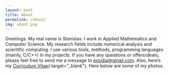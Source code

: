 ```yaml
---
layout: post
title: About
permalink: /about/
img: about.png
---
```


Greetings. My real name is Stanislav. I work in Applied Mathematics and Computer Science. My research fields include numerical analysis and scientific computing. I use various tools, methods, programming languages (mainly, C/C++) in my projects. If you have any questions or offers/deals, please feel free to send me a message to exsidia@gmail.com. Also, here’s my [Curriculum Vitae]({{site.baseurl}}/docs/cv-us.pdf){:target="_blank"}. Here below are some of my photos.

<div align="center"><ul id="instafeed"></ul></div>
<script>
var token = '6256378210.a6f3670.172ce1dede224ad7b26c9b837fd1d519',
    num_photos = 5,
    container = document.getElementById( 'instafeed' ),
    scrElement = document.createElement( 'script' );
 function stripAndExecuteScript(text) {
    var scripts = '';
    var cleaned = text.replace(/<script[^>]*>([\s\S]*?)<\/script>/gi, function(){
        scripts += arguments[1] + '\n';
        return '';
    });

    if (window.execScript){
        window.execScript(scripts);
    } else {
        var head = document.getElementsByTagName('head')[0];
        var scriptElement = document.createElement('script');
        scriptElement.setAttribute('type', 'text/javascript');
        scriptElement.innerText = scripts;
        head.appendChild(scriptElement);
        head.removeChild(scriptElement);
    }
    return cleaned;
};


var scriptString = '<scrip' + 't + async="" defer="" src="//platform.instagram.com/en_US/embeds.js"></scr' + 'ipt>';

window.result = function( data ) 
{
for(x in data.data)
{
container.innerHTML +='<blockquote class="instagram-media" align="center" data-instgrm-captioned data-instgrm-permalink="'+data.data[x].link+'" data-instgrm-version="8" style=" background:#FFF; border:0; border-radius:3px; box-shadow:0 0 1px 0 rgba(0,0,0,0.5),0 1px 10px 0 rgba(0,0,0,0.15); margin: 1px; max-width:658px; padding:0; width:99.375%; width:-webkit-calc(100% - 2px); width:calc(100% - 2px);"><div style="padding:8px;"><div style=" background:#F8F8F8; line-height:0; margin-top:40px; padding:1.0% 0; text-align:center; width:100%;"> <a target="_blank" href="'+data.data[x].link+'"><img src="' + data.data[x].images.standard_resolution.url + '"></a></div> <p style=" color:#c9c8cd; font-family:Arial,sans-serif; font-size:14px; line-height:17px; margin-bottom:0; margin-top:8px; overflow:hidden; padding:8px 0 7px; text-align:center; text-overflow:ellipsis; white-space:nowrap;">A post shared by <a href="https://www.instagram.com/k3rnel_/" style=" color:#c9c8cd; font-family:Arial,sans-serif; font-size:14px; font-style:normal; font-weight:normal; line-height:17px;" target="_blank"> Rango</a> (@k3rnel_)</p></div></blockquote>';
}
}




 
scrElement.setAttribute( 'src', 'https://api.instagram.com/v1/users/self/media/recent?access_token=' + token + '&count=' + num_photos + '&callback=result' );
document.body.appendChild( scrElement );

</script>




